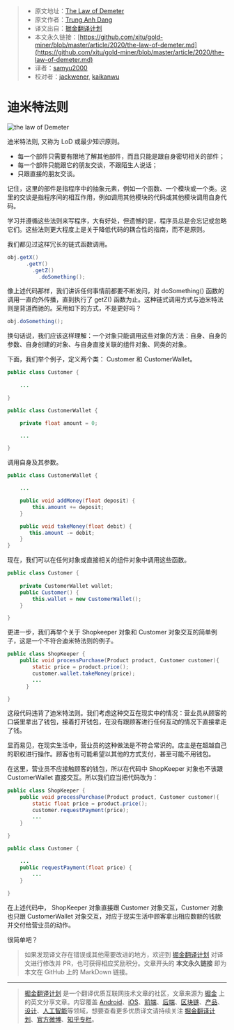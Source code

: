 > * 原文地址：[The Law of Demeter](https://levelup.gitconnected.com/the-law-of-demeter-4bd40aa21cbe)
> * 原文作者：[Trung Anh Dang](https://medium.com/@dangtrunganh)
> * 译文出自：[掘金翻译计划](https://github.com/xitu/gold-miner)
> * 本文永久链接：[https://github.com/xitu/gold-miner/blob/master/article/2020/the-law-of-demeter.md](https://github.com/xitu/gold-miner/blob/master/article/2020/the-law-of-demeter.md)
> * 译者：[samyu2000](https://github.com/samyu2000)
> * 校对者：[jackwener](https://github.com/jackwener), [kaikanwu](https://github.com/kaikanwu)

# 迪米特法则

![the law of Demeter](https://cdn-images-1.medium.com/max/2800/1*Q2hIGRJoa-s-CNx9KpZPeQ.jpeg)

迪米特法则, 又称为 LoD 或最少知识原则。

* 每一个部件只需要有限地了解其他部件，而且只能是跟自身密切相关的部件；
* 每一个部件只能跟它的朋友交谈，不跟陌生人说话；
* 只跟直接的朋友交谈。

记住，这里的部件是指程序中的抽象元素，例如一个函数、一个模块或一个类。这里的交谈是指程序间的相互作用，例如调用其他模块的代码或其他模块调用自身代码。

学习并遵循这些法则来写程序，大有好处，但遗憾的是，程序员总是会忘记或忽略它们。这些法则更大程度上是关于降低代码的耦合性的指南，而不是原则。

我们都见过这样冗长的链式函数调用。

```java
obj.getX()
      .getY()
        .getZ()
          .doSomething();
```

像上述代码那样，我们讲诉任何事情前都要不断发问，对 doSomething() 函数的调用一直向外传播，直到执行了 getZ() 函数为止。这种链式调用方式与迪米特法则是背道而驰的。采用如下的方式，不是更好吗？

```java
obj.doSomething();
```

换句话说，我们应该这样理解：一个对象只能调用这些对象的方法：自身、自身的参数、自身创建的对象、与自身直接关联的组件对象、同类的对象。

下面，我们举个例子，定义两个类： Customer 和 CustomerWallet。

```java
public class Customer {
    
    ...

}

public class CustomerWallet {

    private float amount = 0;

    ...

}
```

调用自身及其参数。

```java
public class CustomerWallet {

    ...

    public void addMoney(float deposit) {
        this.amount += deposit;
    }

    public void takeMoney(float debit) {
       this.amount -= debit;
    }
}
```

现在，我们可以在任何对象或直接相关的组件对象中调用这些函数。

```java
public class Customer {
    
    private CustomerWallet wallet;
    public Customer() {
        this.wallet = new CustomerWallet();
    }

}
```

更进一步，我们再举个关于 Shopkeeper 对象和 Customer 对象交互的简单例子，这是一个不符合迪米特法则的例子。

```java
public class ShopKeeper {
    public void processPurchase(Product product, Customer customer){
        static price = product.price();
        customer.wallet.takeMoney(price);
        ...
      }

}
```

这段代码违背了迪米特法则。我们考虑这种交互在现实中的情况：营业员从顾客的口袋里拿出了钱包，接着打开钱包，在没有跟顾客进行任何互动的情况下直接拿走了钱。

显而易见，在现实生活中，营业员的这种做法是不符合常识的。店主是在超越自己的职权进行操作。顾客也有可能希望以其他的方式支付，甚至可能不用钱包。

在这里，营业员不应接触顾客的钱包，所以在代码中 ShopKeeper 对象也不该跟 CustomerWallet 直接交互。所以我们应当把代码改为：  

```java
public class ShopKeeper {
    public void processPurchase(Product product, Customer customer){
        static float price = product.price();
        customer.requestPayment(price);
        ...
    }

}

public class Customer {
    
    ...
    public requestPayment(float price) {
        ...
    }

}
```

在上述代码中， ShopKeeper 对象直接跟 Customer 对象交互，Customer 对象也只跟 CustomerWallet 对象交互，对应于现实生活中顾客拿出相应数额的钱款并交付给营业员的动作。

很简单吧？

> 如果发现译文存在错误或其他需要改进的地方，欢迎到 [掘金翻译计划](https://github.com/xitu/gold-miner) 对译文进行修改并 PR，也可获得相应奖励积分。文章开头的 **本文永久链接** 即为本文在 GitHub 上的 MarkDown 链接。

---

> [掘金翻译计划](https://github.com/xitu/gold-miner) 是一个翻译优质互联网技术文章的社区，文章来源为 [掘金](https://juejin.im) 上的英文分享文章。内容覆盖 [Android](https://github.com/xitu/gold-miner#android)、[iOS](https://github.com/xitu/gold-miner#ios)、[前端](https://github.com/xitu/gold-miner#前端)、[后端](https://github.com/xitu/gold-miner#后端)、[区块链](https://github.com/xitu/gold-miner#区块链)、[产品](https://github.com/xitu/gold-miner#产品)、[设计](https://github.com/xitu/gold-miner#设计)、[人工智能](https://github.com/xitu/gold-miner#人工智能)等领域，想要查看更多优质译文请持续关注 [掘金翻译计划](https://github.com/xitu/gold-miner)、[官方微博](http://weibo.com/juejinfanyi)、[知乎专栏](https://zhuanlan.zhihu.com/juejinfanyi)。
